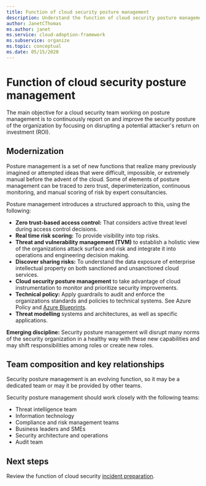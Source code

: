 ```yaml
---
title: Function of cloud security posture management
description: Understand the function of cloud security posture management.
author: JanetCThomas
ms.author: janet
ms.service: cloud-adoption-framework
ms.subservice: organize
ms.topic: conceptual
ms.date: 05/15/2020
---
```


<!--docsTest:casing TVM -->

# Function of cloud security posture management

The main objective for a cloud security team working on posture management is to continuously report on and improve the security posture of the organization by focusing on disrupting a potential attacker's return on investment (ROI).

## Modernization

Posture management is a set of new functions that realize many previously imagined or attempted ideas that were difficult, impossible, or extremely manual before the advent of the cloud. Some of elements of posture management can be traced to zero trust, deperimeterization, continuous monitoring, and manual scoring of risk by expert consultancies.

Posture management introduces a structured approach to this, using the following:

- **Zero trust-based access control:** That considers active threat level during access control decisions.
- **Real time risk scoring:** To provide visibility into top risks.
- **Threat and vulnerability management (TVM)** to establish a holistic view of the organizations attack surface and risk and integrate it into operations and engineering decision making.
- **Discover sharing risks:** To understand the data exposure of enterprise intellectual property on both sanctioned and unsanctioned cloud services.
- **Cloud security posture management** to take advantage of cloud instrumentation to monitor and prioritize security improvements.
- **Technical policy:** Apply guardrails to audit and enforce the organizations standards and policies to technical systems. See Azure Policy and [Azure Blueprints](/azure/governance/blueprints/overview).
- **Threat modelling** systems and architectures, as well as specific applications.

**Emerging discipline:** Security posture management will disrupt many norms of the security organization in a healthy way with these new capabilities and may shift responsibilities among roles or create new roles.

## Team composition and key relationships

Security posture management is an evolving function, so it may be a dedicated team or may it be provided by other teams.

Security posture management should work closely with the following teams:

- Threat intelligence team
- Information technology
- Compliance and risk management teams
- Business leaders and SMEs
- Security architecture and operations
- Audit team

## Next steps

Review the function of cloud security [incident preparation](./cloud-security-incident-preparation.md).

